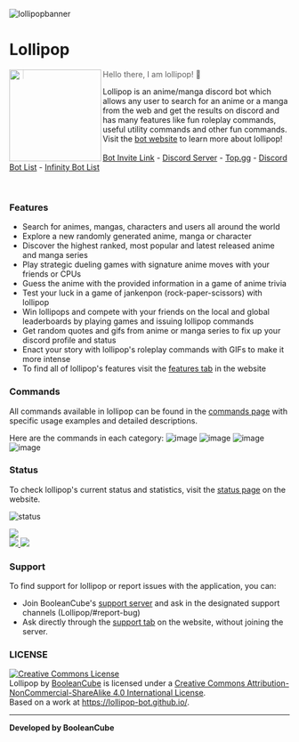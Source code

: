 ![lollipopbanner](https://user-images.githubusercontent.com/47650058/147891305-58aa09b6-2053-4180-9a9a-8c09826567f1.png)

# Lollipop

<img src="https://i.imgur.com/hHNVR67.jpeg" width=165 align="left"/>

> Hello there, I am lollipop! 👋<br>

Lollipop is an anime/manga discord bot which allows any user to search for an anime or a manga from the web and get the results on discord and has many features like fun roleplay commands, useful utility commands and other fun commands. Visit the [bot website](https://lollipop-bot.github.io/) to learn more about lollipop! <br><br>
[Bot Invite Link](https://discord.com/api/oauth2/authorize?client_id=919061572649910292&permissions=1524444294464&scope=bot%20applications.commands) - [Discord Server](https://discord.gg/3ZDpPyR) - [Top.gg](https://top.gg/bot/919061572649910292) - [Discord Bot List](https://discordbotlist.com/bots/lollipop-4786) - [Infinity Bot List](https://infinitybots.gg/bots/919061572649910292)

<br>

### Features
- Search for animes, mangas, characters and users all around the world
- Explore a new randomly generated anime, manga or character
- Discover the highest ranked, most popular and latest released anime and manga series
- Play strategic dueling games with signature anime moves with your friends or CPUs
- Guess the anime with the provided information in a game of anime trivia
- Test your luck in a game of jankenpon (rock-paper-scissors) with lollipop
- Win lollipops and compete with your friends on the local and global leaderboards by playing games and issuing lollipop commands
- Get random quotes and gifs from anime or manga series to fix up your discord profile and status
- Enact your story with lollipop's roleplay commands with GIFs to make it more intense
- To find all of lollipop's features visit the [features tab](https://lollipop-bot.github.io/#features) in the website

### Commands
All commands available in lollipop can be found in the [commands page](https://lollipop-bot.github.io/commands) with specific usage examples and detailed descriptions.<br>

Here are the commands in each category:
![image](https://user-images.githubusercontent.com/47650058/209741605-c6e282f0-72ce-4031-b3fc-3a2e583038f7.png)
![image](https://user-images.githubusercontent.com/47650058/209741626-559cd086-426a-43b6-a2c8-6424d5220516.png)
![image](https://user-images.githubusercontent.com/47650058/209741638-c4d93d71-bdb7-40a7-a892-4b797952f2b8.png)
![image](https://user-images.githubusercontent.com/47650058/209741659-d93bb9d9-e808-439d-9b06-c839e3a31fe4.png)

### Status
To check lollipop's current status and statistics, visit the [status page](https://lollipop-bot.github.io/status) on the website.

![status](https://top.gg/api/widget/status/919061572649910292.svg)

<a href='https://infinitybots.gg/bots/919061572649910292' title='widget'>
    <img src='https://infinitybots.gg/bots/919061572649910292/widget?size=large'></img>
</a>
<br>

<a href="https://top.gg/bot/919061572649910292">
  <img src="https://top.gg/api/widget/919061572649910292.svg">
</a>

<a href="https://discordbotlist.com/bots/919061572649910292">
    <img src="https://discordbotlist.com/api/v1/bots/919061572649910292/widget">
</a>

### Support
To find support for lollipop or report issues with the application, you can:
- Join BooleanCube's [support server](https://discord.gg/3ZDpPyR) and ask in the designated support channels (Lollipop/#report-bug)
- Ask directly through the [support tab](https://lollipop-bot.github.io/#support) on the website, without joining the server.

### LICENSE
<a rel="license" href="http://creativecommons.org/licenses/by-nc-sa/4.0/"><img alt="Creative Commons License" style="border-width:0" src="https://i.creativecommons.org/l/by-nc-sa/4.0/88x31.png" /></a><br /><span xmlns:dct="http://purl.org/dc/terms/" property="dct:title">Lollipop</span> by <a xmlns:cc="http://creativecommons.org/ns#" href="https://booleancube.github.io/" property="cc:attributionName" rel="cc:attributionURL">BooleanCube</a> is licensed under a <a rel="license" href="http://creativecommons.org/licenses/by-nc-sa/4.0/">Creative Commons Attribution-NonCommercial-ShareAlike 4.0 International License</a>.<br />Based on a work at <a xmlns:dct="http://purl.org/dc/terms/" href="https://lollipop-bot.github.io/" rel="dct:source">https://lollipop-bot.github.io/</a>.

----

**Developed by BooleanCube**
